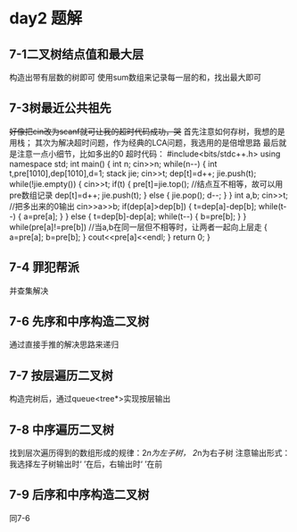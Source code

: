 # day2 题解
## 7-1二叉树结点值和最大层
构造出带有层数的树即可
使用sum数组来记录每一层的和，找出最大即可

## 7-3树最近公共祖先
~~好像把cin改为scanf就可让我的超时代码成功，哭~~
首先注意如何存树，我想的是用栈；
其次为解决超时问题，作为经典的LCA问题，我选用的是倍增思路
最后就是注意一点小细节，比如多出的0
超时代码：
    #include<bits/stdc++.h>
    using namespace std;
    int main()
    {
      int n;
      cin>>n;
      while(n--)
      {
        int t,pre[1010],dep[1010],d=1;
        stack<int> jie;
        cin>>t;
        dep[t]=d++;
        jie.push(t);
        while(!jie.empty())
        {
          cin>>t;
          if(t)
          {
            pre[t]=jie.top(); //结点互不相等，故可以用pre数组记录
            dep[t]=d++;
            jie.push(t); 
          }
          else
          {
            jie.pop();
            d--;
          }
        }
        int a,b;
        cin>>t; //把多出来的0输出
        cin>>a>>b;
        if(dep[a]>dep[b])
        {
          t=dep[a]-dep[b];
          while(t--)
          {
            a=pre[a];
          }
        }
        else
        {
          t=dep[b]-dep[a];
          while(t--)
          {
            b=pre[b];
          }
        }
        while(pre[a]!=pre[b])  //当a,b在同一层但不相等时，让两者一起向上层走 
        {
          a=pre[a];
          b=pre[b];
        }
        cout<<pre[a]<<endl;
      }
      return 0;
    }

## 7-4 罪犯帮派
并查集解决
## 7-6 先序和中序构造二叉树
通过直接手推的解决思路来递归
## 7-7 按层遍历二叉树
构造完树后，通过queue<tree*>实现按层输出
## 7-8 中序遍历二叉树
找到层次遍历得到的数组形成的规律：2*n为左子树， 2*n为右子树
注意输出形式：我选择左子树输出时‘ ’在后，右输出时‘ ’在前
## 7-9 后序和中序构造二叉树
同7-6
